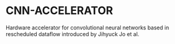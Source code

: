 # CNN-ACCELERATOR
Hardware accelerator for convolutional neural networks based in rescheduled dataflow introduced by Jihyuck Jo et al.
